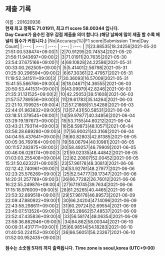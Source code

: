 


  
## 제출 기록  
이름 : 201620936  
**현재 최고 정확도 71.01911, 최고 f1 score 58.00344 입니다.**  
**Day Count가 음수인 경우 감점 제출을 의미 합니다.(해당 날짜에 많이 제출 할 수록 페널티 점수가 커집니다.)**
|No|Accuracy(%)|F1 score|Submission Time|Day Count|
| :---: | :---: | :---: | :---: | :---: |
|1|23.88535|18.24256|2021-05-20 21:51:00.538474+09:00|1|
|2|70.91295|20.74534|2021-05-20 21:56:11.943697+09:00|2|
|3|71.01911|20.7635|2021-05-30 23:54:37.675166+09:00|1|
|4|69.10828|24.22586|2021-05-31 00:33:00.262505+09:00|1|
|5|5.41401|2.56798|2021-05-31 01:25:30.296594+09:00|2|
|6|67.30361|22.47957|2021-05-31 11:19:52.341511+09:00|3|
|7|30.36093|16.57009|2021-05-31 15:41:55.566766+09:00|4|
|8|18.04671|14.36555|2021-06-03 20:50:53.441531+09:00|1|
|9|43.09979|42.8246|2021-06-03 21:35:31.131525+09:00|2|
|10|42.25053|39.51608|2021-06-03 21:57:57.789556+09:00|3|
|11|29.61783|35.14264|2021-06-03 22:21:10.709925+09:00|4|
|12|57.21868|51.54288|2021-06-03 22:44:01.963832+09:00|5|
|13|57.431|50.58531|2021-06-04 03:18:51.379545+09:00|1|
|14|59.97877|40.34856|2021-06-04 03:29:19.197673+09:00|2|
|15|53.7155|44.60212|2021-06-04 03:43:21.793114+09:00|3|
|16|58.59873|48.10571|2021-06-04 03:56:28.689280+09:00|4|
|17|56.90021|43.3168|2021-06-04 04:04:55.437641+09:00|5|
|18|60.82803|42.81385|2021-06-05 00:05:36.769164+09:00|1|
|19|58.06794|40.10981|2021-06-05 00:11:57.282975+09:00|2|
|20|58.49257|46.79909|2021-06-05 00:46:06.028174+09:00|3|
|21|59.02335|48.44842|2021-06-05 01:03:03.255408+09:00|4|
|22|62.20807|52.00452|2021-06-05 15:31:50.623221+09:00|5|
|23|57.96178|48.30813|2021-06-06 02:12:42.740961+09:00|1|
|24|53.92781|48.27977|2021-06-06 02:23:25.576269+09:00|2|
|25|52.54777|39.17347|2021-06-06 14:20:31.257789+09:00|3|
|26|66.77282|26.76012|2021-06-06 16:22:55.249876+09:00|4|
|27|67.19745|39.7634|2021-06-06 17:15:18.976009+09:00|5|
|28|61.25265|40.4465|2021-06-08 23:53:32.899518+09:00|1|
|29|57.96178|46.89573|2021-06-09 22:09:47.880922+09:00|1|
|30|66.24204|47.14096|2021-06-09 22:43:58.298611+09:00|2|
|31|60.29724|52.69554|2021-06-09 23:45:07.513526+09:00|3|
|32|65.28662|57.48537|2021-06-09 23:52:47.435836+09:00|4|
|33|56.58174|48.06354|2021-06-09 23:58:36.862946+09:00|5|
|34|64.862|58.00344|2021-06-10 00:09:31.431771+09:00|1|
|35|66.98514|54.18283|2021-06-10 01:40:50.224152+09:00|2|
|36|66.56051|56.23267|2021-06-10 01:52:00.952435+09:00|3|


**점수는 소숫점 5자리 까지 출력됩니다.**
**Time zone is seoul,korea (UTC+9:00)**
